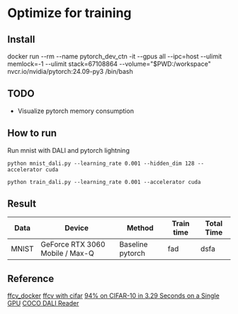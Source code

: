 # Optimize for training

## Install
docker run --rm --name pytorch_dev_ctn -it --gpus all  --ipc=host --ulimit memlock=-1 --ulimit stack=67108864  --volume="$PWD:/workspace" nvcr.io/nvidia/pytorch:24.09-py3 /bin/bash

## TODO 
- Visualize pytorch memory consumption

## How to run
Run mnist with DALI and pytorch lightning
```
python mnist_dali.py --learning_rate 0.001 --hidden_dim 128 --accelerator cuda
```

```
python train_dali.py --learning_rate 0.001 --accelerator cuda
```

## Result
| Data      | Device      | Method | Train time | Total Time |
| ------------- | ------------- |------------- |------------- |------------- |
| MNIST | GeForce RTX 3060 Mobile / Max-Q | Baseline pytorch | fad | dsfa| 

## Reference
[ffcv_docker](https://github.com/kschuerholt/pytorch_cuda_opencv_ffcv_docker)
[ffcv with cifar](https://github.com/libffcv/ffcv/tree/main/examples/cifar)
[94% on CIFAR-10 in 3.29 Seconds on a Single GPU](https://arxiv.org/abs/2404.00498)
[COCO DALI Reader](https://docs.nvidia.com/deeplearning/dali/user-guide/docs/examples/general/data_loading/coco_reader.html)
